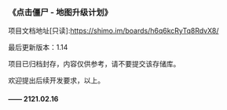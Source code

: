 ### 《点击僵尸 - 地图升级计划》
项目文档地址[只读]:https://shimo.im/boards/h6q6kcRyTq8RdvX8/ 


最后更新版本：1.14

项目已归档封存，内容仅供参考，请不要提交该存储库。

欢迎提出后续开发要求，以上。


#### —— 2121.02.16